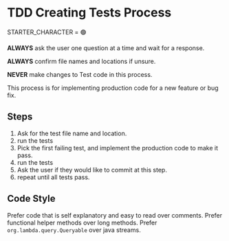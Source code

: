 # TDD Creating Tests Process

STARTER_CHARACTER = 🟢

**ALWAYS** ask the user one question at a time and wait for a response.

**ALWAYS** confirm file names and locations if unsure.

**NEVER** make changes to Test code in this process.

This process is for implementing production code for a new feature or bug fix.

## Steps

1. Ask for the test file name and location.
2. run the tests
3. Pick the first failing test, and implement the production code to make it pass.
4. run the tests
5. Ask the user if they would like to commit at this step.
6. repeat until all tests pass.

## Code Style

Prefer code that is self explanatory and easy to read over comments.
Prefer functional helper methods over long methods.
Prefer `org.lambda.query.Queryable` over java streams.
